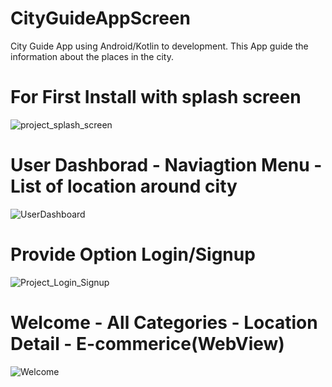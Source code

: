 # CityGuideAppScreen
City Guide App using Android/Kotlin to development. This App guide the information about the places in the city. 


# For First Install with splash screen
![project_splash_screen](https://user-images.githubusercontent.com/10406702/95229417-8cb10180-07ce-11eb-9c44-5fea142afadf.png)

# User Dashborad - Naviagtion Menu - List of location around city
![UserDashboard](https://user-images.githubusercontent.com/10406702/95230271-a99a0480-07cf-11eb-90e9-3cf54f246ac0.png)

# Provide Option Login/Signup
![Project_Login_Signup](https://user-images.githubusercontent.com/10406702/95229860-182a9280-07cf-11eb-9866-cba1094becf4.png)

# Welcome - All Categories - Location Detail - E-commerice(WebView)
![Welcome](https://user-images.githubusercontent.com/10406702/95273714-be978780-0811-11eb-958c-72877c520438.png)

